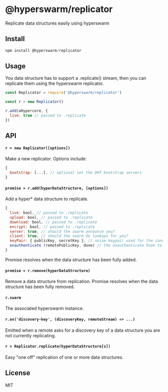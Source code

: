 # @hyperswarm/replicator

Replicate data structures easily using hyperswarm

## Install

```js
npm install @hyperswarm/replicator
```

## Usage

You data structure has to support a .replicate() stream, then you can replicate
them using the hyperswarm replicator.

```js
const Replicator = require('@hyperswarm/replicator')

const r = new Replicator()

r.add(aHypercore, {
  live: true // passed to .replicate
})
```

## API

#### `r = new Replicator([options])`

Make a new replicator. Options include:

```js
{
  bootstrap: [...], // optional set the DHT bootstrap servers
}
```

#### `promise = r.add(hyperDataStructure, [options])`

Add a hyper* data structure to replicate.

```js
{
  live: bool, // passed to .replicate
  upload: bool, // passed to .replicate
  download: bool, // passed to .replicate
  encrypt: bool, // passed to .replicate
  server: true, // should the swarm announce you?
  client: true, // should the swarm do lookups for you?
  keyPair: { publicKey, secretKey }, // noise keypair used for the connection
  onauthenticate (remotePublicKey, done) // the onauthenticate hook to verify remote key pairs
}
```

Promise resolves when the data structure has been fully added.


#### `promise = r.remove(hyperDataStructure)`

Remove a data structure from replication.
Promise resolves when the data structure has been fully removed.

#### `r.swarm`

The associated hyperswarm instance.

#### `r.on('discovery-key', (discoveryKey, remoteStream) => ...)`

Emitted when a remote asks for a discovery key of a data structure you are
not currently replicating.

#### `r = Replicator.replicate(hyperDataStructure[s])`

Easy "one off" replication of one or more data structures.

## License

MIT
